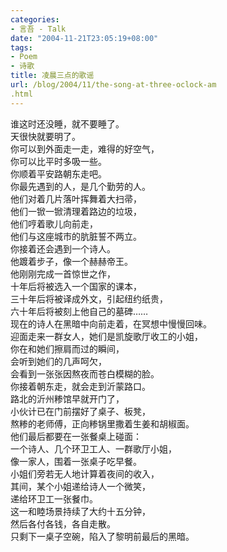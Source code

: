 ```yaml
---
categories:
- 言吾 - Talk
date: "2004-11-21T23:05:19+08:00"
tags:
- Poem
- 诗歌
title: 凌晨三点的歌谣
url: /blog/2004/11/the-song-at-three-oclock-am
.html
---
```

谁这时还没睡，就不要睡了。  
天很快就要明了。  
你可以到外面走一走，难得的好空气，  
你可以比平时多吸一些。  
你顺着平安路朝东走吧。  
你最先遇到的人，是几个勤劳的人。  
他们对着几片落叶挥舞着大扫帚，  
他们一锨一锨清理着路边的垃圾，  
他们哼着歌儿向前走，  
他们与这座城市的肮脏誓不两立。  
你接着还会遇到一个诗人。  
他踱着步子，像一个赫赫帝王。  
他刚刚完成一首惊世之作，  
十年后将被选入一个国家的课本，  
三十年后将被译成外文，引起纽约纸贵，  
六十年后将被刻上他自己的墓碑……  
现在的诗人在黑暗中向前走着，在冥想中慢慢回味。  
迎面走来一群女人，她们是凯旋歌厅收工的小姐，  
你在和她们擦肩而过的瞬间，  
会听到她们的几声呵欠，  
会看到一张张因熬夜而苍白模糊的脸。  
你接着朝东走，就会走到沂蒙路口。  
路北的沂州糁馆早就开门了，  
小伙计已在门前摆好了桌子、板凳，  
熬糁的老师傅，正向糁锅里撒着生姜和胡椒面。  
他们最后都要在一张餐桌上碰面：  
一个诗人、几个环卫工人、一群歌厅小姐，  
像一家人，围着一张桌子吃早餐。  
小姐们旁若无人地计算着夜间的收入，  
其间，某个小姐递给诗人一个微笑，  
递给环卫工一张餐巾。  
这一和睦场景持续了大约十五分钟，  
然后各付各钱，各自走散。  
只剩下一桌子空碗，陷入了黎明前最后的黑暗。
